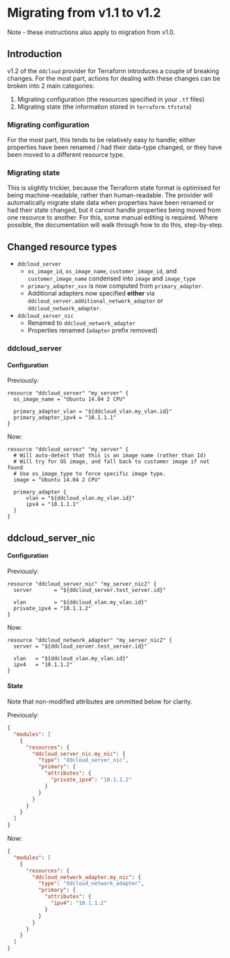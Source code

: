 # Migrating from v1.1 to v1.2

Note - these instructions also apply to migration from v1.0.

## Introduction

v1.2 of the `ddcloud` provider for Terraform introduces a couple of breaking changes. For the most part, actions for dealing with these changes can be broken into 2 main categories:

1. Migrating configuration (the resources specified in your `.tf` files)
2. Migrating state (the information stored in `terraform.tfstate`)

### Migrating configuration

For the most part, this tends to be relatively easy to handle; either properties have been renamed / had their data-type changed, or they have been moved to a different resource type.

### Migrating state

This is slightly trickier, because the Terraform state format is optimised for being machine-readable, rather than human-readable. The provider will automatically migrate state data when properties have been renamed or had their state changed, but it cannot handle properties being moved from one resource to another. For this, some manual editing is required. Where possible, the documentation will walk through how to do this, step-by-step.

## Changed resource types

* `ddcloud_server`
  * `os_image_id`, `os_image_name`, `customer_image_id`, and `customer_image_name` condensed into `image` and `image_type`
  * `primary_adapter_xxx` is now computed from `primary_adapter`.
  * Additional adapters now specified **either** via `ddcloud_server.additional_network_adapter` or `ddcloud_network_adapter`.
* `ddcloud_server_nic`
  * Renamed to `ddcloud_network_adapter`
  * Properties renamed (`adapter` prefix removed)

### ddcloud\_server

#### Configuration

Previously:

```hcl
resource "ddcloud_server" "my_server" {
  os_image_name = "Ubuntu 14.04 2 CPU"

  primary_adapter_vlan = "${ddcloud_vlan.my_vlan.id}"
  primary_adapter_ipv4 = "10.1.1.1"
}
```

Now:

```hcl
resource "ddcloud_server" "my_server" {
  # Will auto-detect that this is an image name (rather than Id)
  # Will try for OS image, and fall back to customer image if not found
  # Use os_image_type to force specific image type.
  image = "Ubuntu 14.04 2 CPU"

  primary_adapter {
      vlan = "${ddcloud_vlan.my_vlan.id}"
      ipv4 = "10.1.1.1"
  }
}
```

## ddcloud\_server\_nic

#### Configuration

Previously:

```hcl
resource "ddcloud_server_nic" "my_server_nic2" {
  server       = "${ddcloud_server.test_server.id}"
  
  vlan         = "${ddcloud_vlan.my_vlan.id}"
  private_ipv4 = "10.1.1.2"
}
```

Now:

```hcl
resource "ddcloud_network_adapter" "my_server_nic2" {
  server = "${ddcloud_server.test_server.id}"
  
  vlan   = "${ddcloud_vlan.my_vlan.id}"
  ipv4   = "10.1.1.2"
}
```

#### State

Note that non-modified attributes are ommitted below for clarity.

Previously:

```json
{
  "modules": [
    {
      "resources": {
        "ddcloud_server_nic.my_nic": {
          "type": "ddcloud_server_nic",
          "primary": {
            "attributes": {
              "private_ipv4": "10.1.1.2"
            }
          }
        }
      }
    }
  ]
}
```

Now:

```json
{
  "modules": [
    {
      "resources": {
        "ddcloud_network_adapter.my_nic": {
          "type": "ddcloud_network_adapter",
          "primary": {
            "attributes": {
              "ipv4": "10.1.1.2"
            }
          }
        }
      }
    }
  ]
}
```

